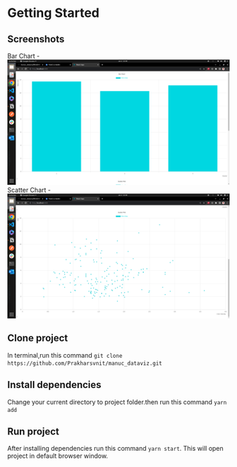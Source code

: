 # Getting Started

## Screenshots

Bar Chart - ![Bar Chart](https://github.com/Prakharsvnit/manuc_dataviz/blob/master/src/images/barChart.png?raw=true)
Scatter Chart - ![Scatter chart](https://github.com/Prakharsvnit/manuc_dataviz/blob/master/src/images/scatterChart.png?raw=true)

## Clone project

In terminal,run this command `git clone https://github.com/Prakharsvnit/manuc_dataviz.git`

## Install dependencies

Change your current directory to project folder.then run this command `yarn add` 

## Run project

After installing dependencies run this command `yarn start`. This will open project in default browser window.
